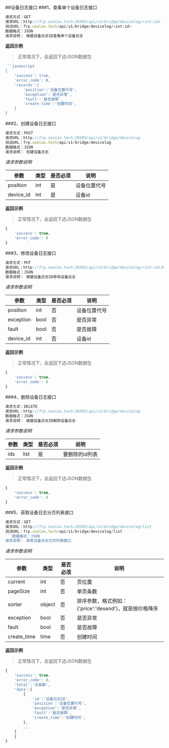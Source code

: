 ##设备日志接口
###1、查看单个设备日志接口
```javascript
请求方式：GET
请求URL：http://frp.sealan.tech:20303/api/v1/bridge/devicelog/<int:id>
测试URL：frp.sealan.tech/api/v1/bridge/devicelog/<int:id>
数据格式：JSON
请求说明： 根据设备日志ID查看单个设备日志
```
**返回示例**
> 正常情况下，会返回下述JSON数据包
```javascript
```javascript
{
	'success': true,
	'error_code': 0,
	'records':{
		'position':'设备位置代号',
		'exception':'是否异常',
		'fault':'是否故障',
		'create_time':'创建时间',
	}
}
```
###2、创建设备日志接口
```javascript
请求方式：POST
请求URL：http://frp.sealan.tech:20303/api/v1/bridge/devicelog
测试URL：frp.sealan.tech/api/v1/bridge/devicelog
数据格式：JSON
请求说明： 创建设备日志
```
*请求参数说明*

| 参数  | 类型   | 是否必须 | 说明        |
| ----- | ------ | -------- | ----------- |
|position|int|是|设备位置代号|
|device_id|int|是|设备id|

**返回示例**
> 正常情况下，会返回下述JSON数据包
```javascript
{
	'success': true,
	'error_code': 0
}
```
###3、修改设备日志接口
```javascript
请求方式：PUT
请求URL：http://frp.sealan.tech:20303/api/v1/bridge/devicelog/<int:id>测试URL：frp.sealan.tech/api/v1/bridge/devicelog/<int:id>
数据格式：JSON
请求说明： 根据设备日志ID修改设备日志
```
*请求参数说明*

| 参数  | 类型   | 是否必须 | 说明        |
| ----- | ------ | -------- | ----------- |
|position|int|否|设备位置代号|
|exception|bool|否|是否异常|
|fault|bool|否|是否故障|
|device_id|int|否|设备id|

**返回示例**
> 正常情况下，会返回下述JSON数据包
```javascript
{
	'success': true,
	'error_code': 0
}
```
###4、删除设备日志接口
```javascript
请求方式：DELETE
请求URL：http://frp.sealan.tech:20303/api/v1/bridge/devicelog
数据格式：JSON
请求说明： 根据设备日志ID删除设备日志
```
*请求参数说明*

| 参数  | 类型   | 是否必须 | 说明        |
| ----- | ------ | -------- | ----------- |
|ids|list|是|要删除的id列表|
**返回示例**
> 正常情况下，会返回下述JSON数据包
```javascript
{
	'success': true,
	'error_code': 0
}
```
###5、获取设备日志分页列表接口
```javascript
请求方式：GET
请求URL：http://frp.sealan.tech:20303/api/v1/bridge/devicelog/list
测试URL：frp.sealan.tech/api/v1/bridge/devicelog/list
```数据格式：JSON
请求说明： 获取设备日志分页列表接口
```
*请求参数说明*

| 参数  | 类型   | 是否必须 | 说明        |
| ----- | ------ | -------- | ----------- |
|current|int|否|页位置|
|pageSize|int|否|单页条数|
|sorter|object|否|排序参数，格式例如：{'price':'desend'}，就是按价格降序|
|exception|bool|否|是否异常|
|fault|bool|否|是否故障|
|create_time|time|否|创建时间|

**返回示例**
> 正常情况下，会返回下述JSON数据包
```javascript
{
	'success': true,
	'error_code': 0,
	'total':'总条数',
	'data':[
		{
			'id':'设备日志ID',
			'position':'设备位置代号',
			'exception':'是否异常',
			'fault':'是否故障',
			'create_time':'创建时间',
		},
		...
	]
	}
}
```
